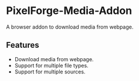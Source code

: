 # PixelForge-Media-Addon
A browser addon to download media from webpage.

## Features
- Download media from webpage.
- Support for multiple file types.
- Support for multiple sources.

